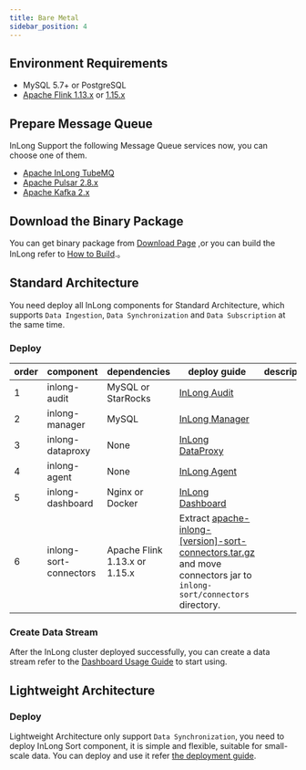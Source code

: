 ```yaml
---
title: Bare Metal
sidebar_position: 4
---
```


## Environment Requirements
- MySQL 5.7+ or PostgreSQL
- [Apache Flink 1.13.x](https://nightlies.apache.org/flink/flink-docs-release-1.13/docs/try-flink/local_installation/) or [1.15.x](https://nightlies.apache.org/flink/flink-docs-release-1.15/docs/try-flink/local_installation/)

## Prepare Message Queue
InLong Support the following Message Queue services now, you can choose one of them.
- [Apache InLong TubeMQ](modules/tubemq/quick_start.md)
- [Apache Pulsar 2.8.x](https://pulsar.apache.org/docs/2.8.x/getting-started-home/)
- [Apache Kafka 2.x](https://kafka.apache.org/quickstart)

## Download the Binary Package
You can get binary package from [Download Page](https://inlong.apache.org/download) ,or you can build the InLong refer to [How to Build](quick_start/how_to_build.md).。

## Standard Architecture
You need deploy all InLong components for Standard Architecture, which supports `Data Ingestion`, `Data Synchronization` and `Data Subscription` at the same time.

### Deploy
| order | component              | dependencies                  | deploy guide                                                                                                                                                 | description |
|-------|------------------------|-------------------------------|--------------------------------------------------------------------------------------------------------------------------------------------------------------|-------------|
| 1     | inlong-audit           | MySQL or StarRocks            | [InLong Audit](modules/audit/quick_start.md)                                                                                                                 |             |
| 2     | inlong-manager         | MySQL                         | [InLong Manager](modules/manager/quick_start.md)                                                                                                             |             |
| 3     | inlong-dataproxy       | None                          | [InLong DataProxy](modules/dataproxy/quick_start.md)                                                                                                         |             |
| 4     | inlong-agent           | None                          | [InLong Agent](modules/agent/quick_start.md)                                                                                                                 |             |
| 5     | inlong-dashboard       | Nginx or Docker               | [InLong Dashboard](modules/dashboard/quick_start.md)                                                                                                         |             |
| 6     | inlong-sort-connectors | Apache Flink 1.13.x or 1.15.x | Extract [apache-inlong-[version]-sort-connectors.tar.gz](https://inlong.apache.org/download/) and move connectors jar to `inlong-sort/connectors` directory. |             |

### Create Data Stream
After the InLong cluster deployed successfully, you can create a data stream refer to the [Dashboard Usage Guide](user_guide/dashboard_usage.md) to start using.

## Lightweight Architecture
### Deploy
Lightweight Architecture only support `Data Synchronization`, you need to deploy InLong Sort component, it is simple and flexible, suitable for small-scale data.
You can deploy and use it refer [the deployment guide](modules/sort/quick_start.md).
